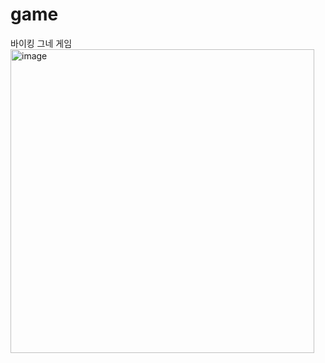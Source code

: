 # game

바이킹 그네 게임 
<img width="486" alt="image" src="https://user-images.githubusercontent.com/49024958/209248461-669bcaa9-1ab6-4d81-82ec-3621ecd40789.png">
